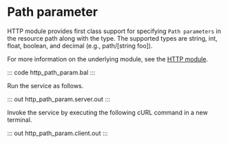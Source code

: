 # Path parameter

HTTP module provides first class support for specifying `Path parameters` in the resource path along with the type. The supported types are string, int, float, boolean, and decimal (e.g., path/[string foo]).

For more information on the underlying module, see the [HTTP module](https://lib.ballerina.io/ballerina/http/latest/).

::: code http_path_param.bal :::

Run the service as follows.

::: out http_path_param.server.out :::

Invoke the service by executing the following cURL command in a new terminal.

::: out http_path_param.client.out :::
